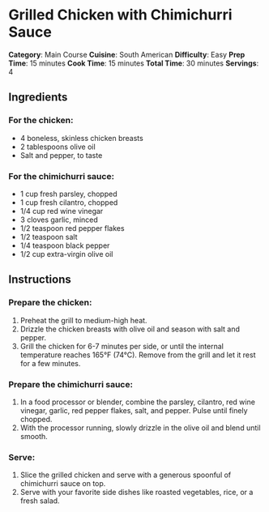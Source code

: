 # Grilled Chicken with Chimichurri Sauce

**Category**: Main Course
**Cuisine**: South American
**Difficulty**: Easy
**Prep Time**: 15 minutes
**Cook Time**: 15 minutes
**Total Time**: 30 minutes
**Servings**: 4

## Ingredients

### For the chicken:

- 4 boneless, skinless chicken breasts
- 2 tablespoons olive oil
- Salt and pepper, to taste

### For the chimichurri sauce:

- 1 cup fresh parsley, chopped
- 1 cup fresh cilantro, chopped
- 1/4 cup red wine vinegar
- 3 cloves garlic, minced
- 1/2 teaspoon red pepper flakes
- 1/2 teaspoon salt
- 1/4 teaspoon black pepper
- 1/2 cup extra-virgin olive oil

## Instructions

### Prepare the chicken:

1. Preheat the grill to medium-high heat.
2. Drizzle the chicken breasts with olive oil and season with salt and pepper.
3. Grill the chicken for 6-7 minutes per side, or until the internal temperature reaches 165°F (74°C). Remove from the grill and let it rest for a few minutes.

### Prepare the chimichurri sauce:

1. In a food processor or blender, combine the parsley, cilantro, red wine vinegar, garlic, red pepper flakes, salt, and pepper. Pulse until finely chopped.
2. With the processor running, slowly drizzle in the olive oil and blend until smooth.

### Serve:

1. Slice the grilled chicken and serve with a generous spoonful of chimichurri sauce on top.
2. Serve with your favorite side dishes like roasted vegetables, rice, or a fresh salad.
